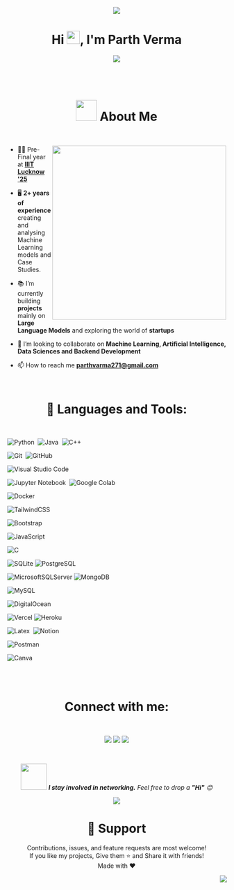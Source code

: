 <p align="center"><img src="./assets/neural-network.avif"></p>

<!-- <a href="#"><img width="100%" height="auto" src="./assets/gif/standard.gif" height="175px"/></a> -->

<h1 align="center">Hi <img src="https://raw.githubusercontent.com/MartinHeinz/MartinHeinz/master/wave.gif" width="30px">, I'm Parth Verma</h1>

<p align="center">
<img src="./assets/maths-lz.gif">
</p>
<br>

<div align="center">

<!-- ![trophy](https://github-profile-trophy.vercel.app/?username=karthiks373&theme=onedark&column=-1) -->

</div>
<br>

<h1 align="center"> <img src="https://raw.githubusercontent.com/TheDudeThatCode/TheDudeThatCode/master/Assets/Developer.gif" width="48px"> About Me </h1>

<br>

<a href="#" ><img width="400" align="right" style="margin-lefts:25x;" height="auto" src="https://i.imgur.com/iXuL1HG.png"/></a>

- 👨‍🎓 Pre-Final year at **[IIIT Lucknow '25](https://iiitl.ac.in/)**

- 🖥 **2+ years of experience** creating and analysing Machine Learning models and Case Studies.

- 📚 I’m currently building **projects** mainly on **Large Language Models** and exploring the world of **startups**

- 👯 I’m looking to collaborate on **Machine Learning, Artificial Intelligence, Data Sciences and Backend Development**

<!-- - 👨‍💻 All of my projects are available at **[My Portfolio](link here)** -->

- 📫 How to reach me **parthvarma271@gmail.com**

<!-- - ⚡ Fun fact **Fact** -->

<br>
<h1 align="center">🚀 Languages and Tools:</h1>
<br>

<!-- ![Threejs](https://img.shields.io/badge/threejs-black?style=for-the-badge&logo=three.js&logoColor=white)
![Next JS](https://img.shields.io/badge/Next-black?style=for-the-badge&logo=next.js&logoColor=white)
![Gatsby](https://img.shields.io/badge/Gatsby-%23663399.svg?style=for-the-badge&logo=gatsby&logoColor=white) -->

<!-- ![Strapi](https://img.shields.io/badge/strapi-%232E7EEA.svg?style=for-the-badge&logo=strapi&logoColor=white) -->
![Python](https://img.shields.io/badge/-Python-05122A?style=flat&logo=python)&nbsp;
![Java](https://img.shields.io/badge/-Java-05122A?style=flat&logo=Java&logoColor=FFA518)&nbsp;
![C++](https://img.shields.io/badge/-C++-05122A?style=flat&logo=C%2B%2B&logoColor=00599C)&nbsp;

![Git](https://img.shields.io/badge/-Git-05122A?style=flat&logo=git)&nbsp;
![GitHub](https://img.shields.io/badge/-GitHub-05122A?style=flat&logo=github)&nbsp;
<!-- ![Markdown](https://img.shields.io/badge/-Markdown-05122A?style=flat&logo=markdown)&nbsp; -->

![Visual Studio Code](https://img.shields.io/badge/-Visual%20Studio%20Code-05122A?style=flat&logo=visual-studio-code&logoColor=007ACC)&nbsp;
<!-- ![Android Studio](https://img.shields.io/badge/-Android%20Studio-05122A?style=flat&logo=android-studio&logoColor=3DDC84)&nbsp; -->
![Jupyter Notebook](https://img.shields.io/badge/-Jupyter%20Notebook-05122A?style=flat&logo=jupyter&logoColor=F37626)&nbsp;
![Google Colab](https://img.shields.io/badge/-Google%20Colab-05122A?style=flat&logo=google-colab&logoColor=F9AB00)&nbsp;

![Docker](https://img.shields.io/badge/docker-%230db7ed.svg?style=for-the-badge&logo=docker&logoColor=white) &nbsp;

<!-- ![React](https://img.shields.io/badge/react-%2320232a.svg?style=for-the-badge&logo=react&logoColor=%2361DAFB)
![Node.js](https://img.shields.io/badge/-Node.js-05122A?style=flat&logo=node.js&logoColor=339933)&nbsp;
![Express.js](https://img.shields.io/badge/express.js-%23404d59.svg?style=for-the-badge&logo=express&logoColor=%2361DAFB)
![Django](https://img.shields.io/badge/-Django-05122A?style=flat&logo=django&logoColor=092E20)&nbsp; -->

<!-- ![Green Sock](https://img.shields.io/badge/green%20sock-88CE02?style=for-the-badge&logo=greensock&logoColor=white)
![WebGL](https://img.shields.io/badge/WebGL-990000?logo=webgl&logoColor=white&style=for-the-badge) -->

![TailwindCSS](https://img.shields.io/badge/tailwindcss-%2338B2AC.svg?style=for-the-badge&logo=tailwind-css&logoColor=white)&nbsp;
<!-- ![Chakra](https://img.shields.io/badge/chakra-%234ED1C5.svg?style=for-the-badge&logo=chakraui&logoColor=white) -->
<!-- ![Styled Components](https://img.shields.io/badge/styled--components-DB7093?style=for-the-badge&logo=styled-components&logoColor=white) -->
![Bootstrap](https://img.shields.io/badge/-Bootstrap-05122A?style=flat&logo=bootstrap&logoColor=563D7C)&nbsp;
<!-- ![SASS](https://img.shields.io/badge/SASS-hotpink.svg?style=for-the-badge&logo=SASS&logoColor=white) -->

<!-- ![Vite](https://img.shields.io/badge/vite-%23646CFF.svg?style=for-the-badge&logo=vite&logoColor=white)
![Webpack](https://img.shields.io/badge/webpack-%238DD6F9.svg?style=for-the-badge&logo=webpack&logoColor=black) -->

<!-- ![TypeScript](https://img.shields.io/badge/typescript-%23007ACC.svg?style=for-the-badge&logo=typescript&logoColor=white)
![GraphQL](https://img.shields.io/badge/-GraphQL-E10098?style=for-the-badge&logo=graphql&logoColor=white) -->
![JavaScript](https://img.shields.io/badge/-JavaScript-05122A?style=flat&logo=javascript)&nbsp;
<!-- ![Solidity](https://img.shields.io/badge/Solidity-%23363636.svg?style=for-the-badge&logo=solidity&logoColor=white) -->

![C](https://img.shields.io/badge/-C-05122A?style=flat&logo=C&logoColor=A8B9CC)&nbsp;
<!-- ![Dart](https://img.shields.io/badge/-Dart-05122A?style=flat&logo=dart&logoColor=1075C2)&nbsp; -->
<!-- ![Shell Script](https://img.shields.io/badge/shell_script-%23121011.svg?style=for-the-badge&logo=gnu-bash&logoColor=white) -->

<!-- ![jQuery](https://img.shields.io/badge/jquery-%230769AD.svg?style=for-the-badge&logo=jquery&logoColor=white) -->

<!-- ![Flutter](https://img.shields.io/badge/-Flutter-05122A?style=flat&logo=flutter&logoColor=02569B)&nbsp; -->
<!-- ![React Native](https://img.shields.io/badge/react_native-%2320232a.svg?style=for-the-badge&logo=react&logoColor=%2361DAFB) -->

<!-- ![Prisma](https://img.shields.io/badge/Prisma-3982CE?style=for-the-badge&logo=Prisma&logoColor=white) -->
<!-- ![Sequelize](https://img.shields.io/badge/Sequelize-52B0E7?style=for-the-badge&logo=Sequelize&logoColor=white) -->

<!-- ![Chart.js](https://img.shields.io/badge/chart.js-F5788D.svg?style=for-the-badge&logo=chart.js&logoColor=white) -->
<!-- ![Framer](https://img.shields.io/badge/Framer-black?style=for-the-badge&logo=framer&logoColor=blue) -->



![SQLite](https://img.shields.io/badge/sqlite-%2307405e.svg?style=for-the-badge&logo=sqlite&logoColor=white)
![PostgreSQL](https://img.shields.io/badge/-PostgreSQL-05122A?style=flat&logo=postgresql&logoColor=336791)&nbsp;
<!-- ![CockroachLabs](https://img.shields.io/badge/Cockroach%20Labs-6933FF?style=for-the-badge&logo=Cockroach%20Labs&logoColor=white) -->
![MicrosoftSQLServer](https://img.shields.io/badge/Microsoft%20SQL%20Server-CC2927?style=for-the-badge&logo=microsoft%20sql%20server&logoColor=white)
![MongoDB](https://img.shields.io/badge/MongoDB-%234ea94b.svg?style=for-the-badge&logo=mongodb&logoColor=white)
<!-- ![Supabase](https://img.shields.io/badge/Supabase-3ECF8E?style=for-the-badge&logo=supabase&logoColor=white) -->
![MySQL](https://img.shields.io/badge/-MySQL-05122A?style=flat&logo=mysql&logoColor=4479A1)&nbsp;

<!-- ![AWS](https://img.shields.io/badge/AWS-%23FF9900.svg?style=for-the-badge&logo=amazon-aws&logoColor=white) -->
![DigitalOcean](https://img.shields.io/badge/DigitalOcean-%230167ff.svg?style=for-the-badge&logo=digitalOcean&logoColor=white)
<!-- ![Firebase](https://img.shields.io/badge/-Firebase-05122A?style=flat&logo=firebase&logoColor=FFCA28)&nbsp; -->
<!-- ![Netlify](https://img.shields.io/badge/netlify-%23000000.svg?style=for-the-badge&logo=netlify&logoColor=#00C7B7) -->
![Vercel](https://img.shields.io/badge/vercel-%23000000.svg?style=for-the-badge&logo=vercel&logoColor=white)
![Heroku](https://img.shields.io/badge/heroku-%23430098.svg?style=for-the-badge&logo=heroku&logoColor=white)

<!-- ![Arduino](https://img.shields.io/badge/-Arduino-05122A?style=flat&logo=arduino&logoColor=00979D)&nbsp; -->

![Latex](https://img.shields.io/badge/-Latex-05122A?style=flat&logo=latex&logoColor=008080)&nbsp;
![Notion](https://img.shields.io/badge/Notion-%23000000.svg?style=for-the-badge&logo=notion&logoColor=white)
<!-- ![OpenSea](https://img.shields.io/badge/OpenSea-%232081E2.svg?style=for-the-badge&logo=opensea&logoColor=white) -->
![Postman](https://img.shields.io/badge/Postman-FF6C37?style=for-the-badge&logo=postman&logoColor=white)
<!-- ![Swagger](https://img.shields.io/badge/-Swagger-%23Clojure?style=for-the-badge&logo=swagger&logoColor=white) -->
<!-- ![TOR](https://img.shields.io/badge/tor-%237E4798.svg?style=for-the-badge&logo=tor-project&logoColor=white) -->

<!-- ![Blender](https://img.shields.io/badge/blender-%23F5792A.svg?style=for-the-badge&logo=blender&logoColor=white) -->
![Canva](https://img.shields.io/badge/Canva-%2300C4CC.svg?style=for-the-badge&logo=Canva&logoColor=white)
<!-- ![Gimp Gnu Image Manipulation Program](https://img.shields.io/badge/Gimp-657D8B?style=for-the-badge&logo=gimp&logoColor=FFFFFF)
![Krita](https://img.shields.io/badge/Krita-203759?style=for-the-badge&logo=krita&logoColor=EEF37B)
![Storybook](https://img.shields.io/badge/-Storybook-FF4785?style=for-the-badge&logo=storybook&logoColor=white) -->

<br>
<!-- [![React Badge](https://img.shields.io/badge/-React-61DBFB?style=for-the-badge&labelColor=black&logo=react&logoColor=61DBFB)](#)  [![Javascript Badge](https://img.shields.io/badge/-Javascript-F0DB4F?style=for-the-badge&labelColor=black&logo=javascript&logoColor=F0DB4F)](#) [![Typescript Badge](https://img.shields.io/badge/-Typescript-007acc?style=for-the-badge&labelColor=black&logo=typescript&logoColor=007acc)](#) [![Nodejs Badge](https://img.shields.io/badge/-Nodejs-3C873A?style=for-the-badge&labelColor=black&logo=node.js&logoColor=3C873A)](#) [![GraphQL Badge](https://img.shields.io/badge/-GraphQl-e535ab?style=for-the-badge&labelColor=black&logo=node.js&logoColor=e535ab)](#) -->

<br>

<!-- <p align="center">
        <img title="Karthik's current Streak" alt="Karthik's streak" src="https://github-readme-streak-stats.herokuapp.com/?user=KarthikS373&theme=black-ice&hide_border=true&stroke=0000&background=060A0CD0"/>
</p> -->

<!-- <h1 align="center">📊 My Github Stats</h1>
  <br/>
<p align="center"><img alt="Karthik's Github Stats" src="https://github-readme-stats.vercel.app/api?username=KarthikS373&show_icons=true&count_private=true&theme=react&hide_border=true&bg_color=0D1117" /></p>

<p align="center"><img alt="Karthik's Top Languages" src="https://github-readme-stats.vercel.app/api/top-langs/?username=KarthikS373&langs_count=8&count_private=true&layout=compact&theme=react&hide_border=true&bg_color=0D1117" /></p> -->
  <!-- <br/> -->



<h1 align="center"> Connect with me: </h1>
<br>

<p align="center" gap="10">
<a href="https://www.linkedin.com/in/parth-verma-226007228/"><img src="https://img.shields.io/badge/-linkedin-0077B5?style=for-the-badge&logo=Linkedin&logoColor=white"/></a>
<a href="parthvarma271@gmail.com"><img src="https://img.shields.io/badge/-email-D14836?style=for-the-badge&logo=Gmail&logoColor=white"/></a>
<!-- <a href="https://www.instagram.com/0xkarthiks/"><img src="https://img.shields.io/badge/-instagram-E4405F?style=for-the-badge&logo=Instagram&logoColor=white"/></a> -->
<a href="https://twitter.com/v_parth7"><img src="https://img.shields.io/badge/-twitter-1DA1F2?style=for-the-badge&logo=twitter&logoColor=white"/></a> 
</p>

<br/>

<!-- <h1 align="center"> ❤ Views and Followers </h1>
<br/>

<p align="center"><a href="https://github.com/Meghna-DAS/github-profile-views-counter">
    <img src="https://komarev.com/ghpvc/?username=KarthikS373">            
</a><img src="https://img.shields.io/github/followers/KarthikS373?label=Followers&style=social" alt="GitHub Badge">
</p> -->


<p align="center">
<img src="./assets/0_JeblKGSeSsyozlsF.gif" width="60"> <em><b>I stay involved in networking.</b> Feel free to drop a <b>"Hi"</b> 😊</em>

<!-- ![Dino](https://raw.githubusercontent.com/wangningkai/wangningkai/master/assets/dino.gif) -->
</p>

<p align="center"><img src="./assets/0_JeblKGSeSsyozlsF.gif"></p>

<!-- <h1 align="center">Hi <img src="./assets/0_JeblKGSeSsyozlsF.gif" width="30px">, I'm Parth V</h1> -->
<h1 align="center"> 🤝 Support</h1>
<p align="center">
Contributions, issues, and feature requests are most welcome!
<br>
If you like my projects, Give them ⭐ and Share it with friends!
<br>
Made with ❤️ 
</p>

<!-- <p align="center">
<a href="https://www.buymeacoffee.com/karthiks373" target="_blank"><img src="https://cdn.buymeacoffee.com/buttons/v2/default-yellow.png" alt="Buy Me A Coffee" style="height: 60px !important;width: 217px !important;" ></a>
</p> -->

<img src="https://raw.githubusercontent.com/BrunnerLivio/brunnerlivio/master/images/marquee.svg" style="transform: translateX(35em)">